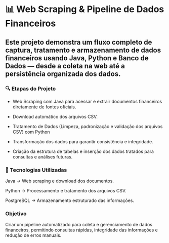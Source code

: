 # **📊 Web Scraping & Pipeline de Dados Financeiros**

## Este projeto demonstra um fluxo completo de captura, tratamento e armazenamento de dados financeiros usando Java, Python e Banco de Dados — desde a coleta na web até a persistência organizada dos dados.

### **🔍 Etapas do Projeto**

- Web Scraping com Java para acessar e extrair documentos financeiros diretamente de fontes oficiais.

- Download automático dos arquivos CSV.

- Tratamento de Dados (Limpeza, padronização e validação dos arquivos CSV) com Python

- Transformação dos dados para garantir consistência e integridade.

- Criação da estrutura de tabelas e inserção dos dados tratados para consultas e análises futuras.

### **🚀 Tecnologias Utilizadas**

Java → Web scraping e download dos documentos.

Python → Processamento e tratamento dos arquivos CSV.

PostgreSQL → Armazenamento estruturado das informações.

### **Objetivo**

Criar um pipeline automatizado para coleta e gerenciamento de dados financeiros, permitindo consultas rápidas, integridade das informações e redução de erros manuais.
